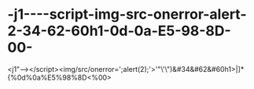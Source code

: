 # -j1----script-img-src-onerror-alert-2-34-62-60h1-0d-0a-E5-98-8D-00-
&lt;j1"-->&lt;/script>&lt;img/src/onerror=';alert(2);'>'\"\\'\\\")&amp;#34&amp;#62&amp;#60h1>|]*{%0d%0a%E5%98%8D&lt;%00>
